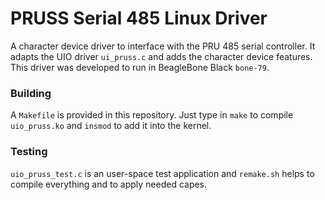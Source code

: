 # PRUSS Serial 485 Linux Driver

A character device driver to interface with the PRU 485 serial controller. It adapts the UIO driver `ui_pruss.c` and adds the character device features. This driver was developed to run in BeagleBone Black `bone-79`.

### Building

A `Makefile` is provided in this repository. Just type in `make` to compile `uio_pruss.ko` and `insmod` to add it into the kernel.

### Testing

`uio_pruss_test.c` is an user-space test application and `remake.sh` helps to compile everything and to apply needed capes.
